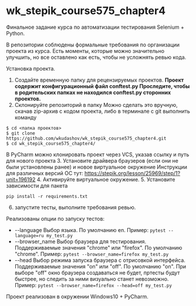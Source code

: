 # wk_stepik_course575_chapter4
Финальное задание курса по автоматизации тестирования Selenium + Python.


В репозитории соблюдены формальные требования по организации проекта из курса. Есть моменты, которые можно значительно улучшить, но все оставлено как есть, чтобы не усложнять ревью кода.


Установка проекта.
1. Создайте временную папку для рецензируемых проектов.
**Проект содержит конфигурационный файл conftest.py Проследите, чтобы в родительских папках не находился conftest.py сторонних проектов.**
2. Склонируйте репозиторий в папку
Можно сделать это вручную, скачав zip-архив с кодом проекта, либо в терминале с git выполнить команду
```
$ cd <папка проектов>
$ git clone https://github.com/wkudashov/wk_stepik_course575_chapter4.git
$ cd wk_stepik_course575_chapter4/
```
В PyCharm можно клонировать проект через VCS, указав ссылку и путь для нового проекта
3. Установите драйвера браузеров (если они не были установлены ранее) и новое виртуальное окружение
Инструкции для различных версий ОС тут: https://stepik.org/lesson/25969/step/1?unit=196192
4. Активируйте виртуальное окружение.
5. Установите зависимости для пакета
```
pip install -r requirements.txt
```
6. запустите тесты, выполните требования ревью.


Реализованы опции по запуску тестов:
- --language Выбор языка. По умолчанию en. Пример: ```pytest --language=ru my_test.py```
- --browser_name Выбор браузера для тестирования. Поддерживаемые значения "chrome" или "firefox". По умолчанию "chrome". Пример: ```pytest --browser_name=firefox my_test.py```
- --head Выбор режима запуска браузера с отрисовкой интерфейса.  Поддерживаемые значения "on" или "off". По умолчанию "on". При выборе "off" окно браузера создаваться не будет, пртесты будут быстрее, но следить за ними визуально станет невозможно. Пример:  ```pytest --browser_name=firefox --head=off my_test.py```


Проект реализован в окружении Windows10 + PyCharm.
